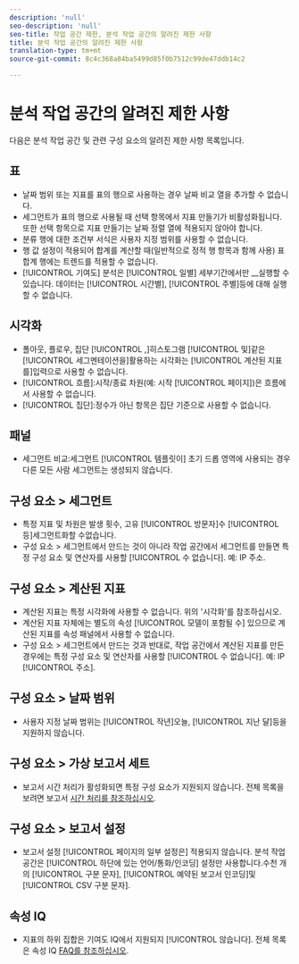 ```yaml
---
description: 'null'
seo-description: 'null'
seo-title: 작업 공간 제한, 분석 작업 공간의 알려진 제한 사항
title: 분석 작업 공간의 알려진 제한 사항
translation-type: tm+mt
source-git-commit: 8c4c368a84ba5499d85f0b7512c99de47ddb14c2

---
```



# 분석 작업 공간의 알려진 제한 사항

다음은 분석 작업 공간 및 관련 구성 요소의 알려진 제한 사항 목록입니다.

## 표

* 날짜 범위 또는 지표를 표의 행으로 사용하는 경우 날짜 비교 열을 추가할 수 없습니다.
* 세그먼트가 표의 행으로 사용될 때 선택 항목에서 지표 만들기가 비활성화됩니다. 또한 선택 항목으로 지표 만들기는 날짜 정렬 열에 적용되지 않아야 합니다.
* 분류 행에 대한 조건부 서식은 사용자 지정 범위를 사용할 수 없습니다.
* 행 값 설정이 적용되어 합계를 계산할 때(일반적으로 정적 행 항목과 함께 사용) 표 합계 행에는 트렌드를 적용할 수 없습니다.
* [!UICONTROL 기여도] 분석은 [!UICONTROL 일별] 세부기간에서만 __&#x200B;실행할 수 있습니다. 데이터는 [!UICONTROL 시간별], [!UICONTROL 주별]등에 대해 실행할 수 없습니다.

## 시각화

* 폴아웃, 플로우, 집단 [!UICONTROL ,]히스토그램 [!UICONTROL 및]같은 [!UICONTROL 세그멘테이션을]활용하는 시각화는 [!UICONTROL 계산된 지표를]입력으로 사용할 수 없습니다.
* [!UICONTROL 흐름]:시작/종료 차원(예: 시작 [!UICONTROL 페이지])은 흐름에서 사용할 수 없습니다.
* [!UICONTROL 집단]:정수가 아닌 항목은 집단 기준으로 사용할 수 없습니다.

## 패널

* 세그먼트 비교:세그먼트 [!UICONTROL 템플릿이] 초기 드롭 영역에 사용되는 경우 다른 모든 사람 세그먼트는 생성되지 않습니다.

## 구성 요소 &gt; 세그먼트

* 특정 지표 및 차원은 발생 횟수, 고유 [!UICONTROL 방문자]수 [!UICONTROL 등]세그먼트화할 수없습니다.
* 구성 요소 &gt; 세그먼트에서 만드는 것이 아니라 작업 공간에서 세그먼트를 만들면 특정 구성 요소 및 연산자를 사용할 [!UICONTROL 수 없습니다]. 예: IP 주소.

## 구성 요소 &gt; 계산된 지표

* 계산된 지표는 특정 시각화에 사용할 수 없습니다. 위의 '시각화'를 참조하십시오.
* 계산된 지표 자체에는 별도의 속성 [!UICONTROL 모델이 포함될 수] 있으므로 계산된 지표를 속성 패널에서 사용할 수 없습니다.
* 구성 요소 &gt; 세그먼트에서 만드는 것과 반대로, 작업 공간에서 계산된 지표를 만든 경우에는 특정 구성 요소 및 연산자를 사용할 [!UICONTROL 수 없습니다]. 예: IP [!UICONTROL 주소].

## 구성 요소 &gt; 날짜 범위

* 사용자 지정 날짜 범위는 [!UICONTROL 작년]오늘, [!UICONTROL 지난 달]등을 지원하지 않습니다.

## 구성 요소 &gt; 가상 보고서 세트

* 보고서 시간 처리가 활성화되면 특정 구성 요소가 지원되지 않습니다. 전체 목록을 보려면 보고서 [시간 처리를 참조하십시오](/help/components/vrs/vrs-report-time-processing.md).

## 구성 요소 &gt; 보고서 설정

* 보고서 설정 [!UICONTROL 페이지의 일부 설정은] 적용되지 않습니다. 분석 작업 공간은 [!UICONTROL 하단에 있는 언어/통화/인코딩] 설정만 사용합니다.수천 개의 [!UICONTROL 구분 문자], [!UICONTROL 예약된 보고서 인코딩]및 [!UICONTROL CSV 구분 문자].

## 속성 IQ

* 지표의 하위 집합은 기여도 IQ에서 지원되지 [!UICONTROL 않습니다]. 전체 목록은 속성 IQ [FAQ를 참조하십시오](/help/analyze/analysis-workspace/attribution-iq/attribution-faq.md).
